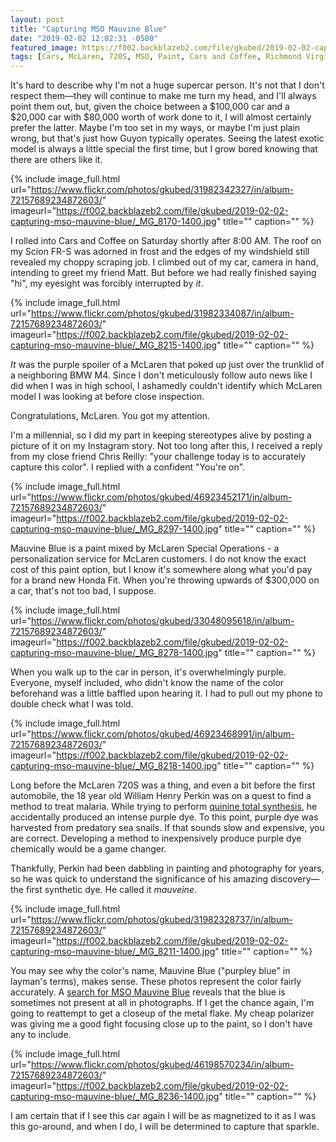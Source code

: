 ```yaml
---
layout: post
title: "Capturing MSO Mauvine Blue"
date: "2019-02-02 12:02:31 -0500"
featured_image: https://f002.backblazeb2.com/file/gkubed/2019-02-02-capturing-mso-mauvine-blue/720s-sideshot.jpg
tags: [Cars, McLaren, 720S, MSO, Paint, Cars and Coffee, Richmond Virginia]
---
```


It's hard to describe why I'm not a huge supercar person. It's not that I don't respect them—they will continue to make me turn my head, and I'll always point them out, but, given the choice between a $100,000 car and a $20,000 car with $80,000 worth of work done to it, I will almost certainly prefer the latter. Maybe I'm too set in my ways, or maybe I'm just plain wrong, but that's just how Guyon typically operates. Seeing the latest exotic model is always a little special the first time, but I grow bored knowing that there are others like it.

<!--more-->

{% include image_full.html url="https://www.flickr.com/photos/gkubed/31982342327/in/album-72157689234872603/" imageurl="https://f002.backblazeb2.com/file/gkubed/2019-02-02-capturing-mso-mauvine-blue/_MG_8170-1400.jpg" title="" caption="" %}

I rolled into Cars and Coffee on Saturday shortly after 8:00 AM. The roof on my Scion FR-S was adorned in frost and the edges of my windshield still revealed my choppy scraping job. I climbed out of my car, camera in hand, intending to greet my friend Matt. But before we had really finished saying "hi", my eyesight was forcibly interrupted by *it*.

{% include image_full.html url="https://www.flickr.com/photos/gkubed/31982334087/in/album-72157689234872603/" imageurl="https://f002.backblazeb2.com/file/gkubed/2019-02-02-capturing-mso-mauvine-blue/_MG_8215-1400.jpg" title="" caption="" %}

*It* was the purple spoiler of a McLaren that poked up just over the trunklid of a neighboring BMW M4. Since I don't meticulously follow auto news like I did when I was in high school, I ashamedly couldn't identify which McLaren model I was looking at before close inspection.

Congratulations, McLaren. You got my attention.

I'm a millennial, so I did my part in keeping stereotypes alive by posting a picture of it on my Instagram story. Not too long after this, I received a reply from my close friend Chris Reilly: "your challenge today is to accurately capture this color". I replied with a confident "You're on".

{% include image_full.html url="https://www.flickr.com/photos/gkubed/46923452171/in/album-72157689234872603/" imageurl="https://f002.backblazeb2.com/file/gkubed/2019-02-02-capturing-mso-mauvine-blue/_MG_8297-1400.jpg" title="" caption="" %}

Mauvine Blue is a paint mixed by McLaren Special Operations - a personalization service for McLaren customers. I do not know the exact cost of this paint option, but I know it's somewhere along what you'd pay for a brand new Honda Fit. When you're throwing upwards of $300,000 on a car, that's not too bad, I suppose.

{% include image_full.html url="https://www.flickr.com/photos/gkubed/33048095618/in/album-72157689234872603/" imageurl="https://f002.backblazeb2.com/file/gkubed/2019-02-02-capturing-mso-mauvine-blue/_MG_8278-1400.jpg" title="" caption="" %}

When you walk up to the car in person, it's overwhelmingly purple. Everyone, myself included, who didn't know the name of the color beforehand was a little baffled upon hearing it. I had to pull out my phone to double check what I was told.

{% include image_full.html url="https://www.flickr.com/photos/gkubed/46923468991/in/album-72157689234872603/" imageurl="https://f002.backblazeb2.com/file/gkubed/2019-02-02-capturing-mso-mauvine-blue/_MG_8218-1400.jpg" title="" caption="" %}

Long before the McLaren 720S was a thing, and even a bit before the first automobile, the 18 year old William Henry Perkin was on a quest to find a method to treat malaria. While trying to perform [quinine total synthesis](https://en.wikipedia.org/wiki/Quinine_total_synthesis), he accidentally produced an intense purple dye. To this point, purple dye was harvested from predatory sea snails. If that sounds slow and expensive, you are correct. Developing a method to inexpensively produce purple dye chemically would be a game changer.

Thankfully, Perkin had been dabbling in painting and photography for years, so he was quick to understand the significance of his amazing discovery—the first synthetic dye. He called it *mauveine*.

{% include image_full.html url="https://www.flickr.com/photos/gkubed/31982328737/in/album-72157689234872603/" imageurl="https://f002.backblazeb2.com/file/gkubed/2019-02-02-capturing-mso-mauvine-blue/_MG_8211-1400.jpg" title="" caption="" %}

You may see why the color's name, Mauvine Blue ("purpley blue" in layman's terms), makes sense. These photos represent the color fairly accurately. A [search for MSO Mauvine Blue](https://duckduckgo.com/?t=ffab&q=mso+mauvine+blue&iax=images&ia=images) reveals that the blue is sometimes not present at all in photographs. If I get the chance again, I'm going to reattempt to get a closeup of the metal flake. My cheap polarizer was giving me a good fight focusing close up to the paint, so I don't have any to include.

{% include image_full.html url="https://www.flickr.com/photos/gkubed/46198570234/in/album-72157689234872603/" imageurl="https://f002.backblazeb2.com/file/gkubed/2019-02-02-capturing-mso-mauvine-blue/_MG_8236-1400.jpg" title="" caption="" %}

I am certain that if I see this car again I will be as magnetized to it as I was this go-around, and when I do, I will be determined to capture that sparkle.
